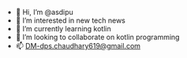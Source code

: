 - 👋 Hi, I’m @asdipu
- 👀 I’m interested in new tech news
- 🌱 I’m currently learning kotlin
- 💞️ I’m looking to collaborate on kotlin programming
- 📫 DM-dps.chaudhary619@gmail.com

<!---
asdipu/asdipu is a ✨ special ✨ repository because its `README.md` (this file) appears on your GitHub profile.
You can click the Preview link to take a look at your changes.
--->
